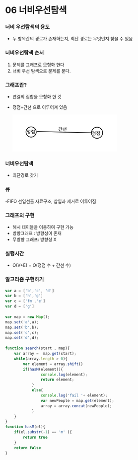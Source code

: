 # 06 너비우선탐색

### 너비 우선탐색의 용도

- 두 항목간의 경로가 존재하는지, 최단 경로는 무엇인지 찾을 수 있음

### 너비우선탐색 순서

1. 문제를 그래프로 모형화 한다
2. 너비 우선 탐색으로 문제를 푼다.

### 그래프란?

- 연결의 집합을 모형화 한 것
- 정점+간선 으로 이루어져 있음
    
    ![Untitled](/IMG/node.png)
    

### 너비우선탐색

- 최단경로 찾기

### 큐

-FIFO 선입선출 자료구조, 삽입과 제거로 이루어짐

### 그래프의 구현

- 해시 테이블을 이용하여 구현 가능
- 방향그래프 : 방향성이 존재
- 무방향 그래프:  방향성 X

### 실행시간

- O(V+E) = O(정점 수 +  간선 수)

### 알고리즘 구현하기

```jsx
var a = ['b','c', 'd']
var b = ['h','g']
var c = ['fm','e']
var d = ['g']

var map = new Map();
map.set('a',a);
map.set('b',b);
map.set('c',c);
map.set('d',d);

function search(start , map){
    var array =  map.get(start);
    while(array.length > 0){
        var element = array.shift()
        if(hasM(element)){
                console.log(element);
                return element;
            }
            else{
                console.log('fail '+ element);
                var newPeople = map.get(element);
                array = array.concat(newPeople);
            }
    }
}
function hasM(el){
    if(el.substr(-1) == 'm' ){
        return true
    }
    return false
}
```